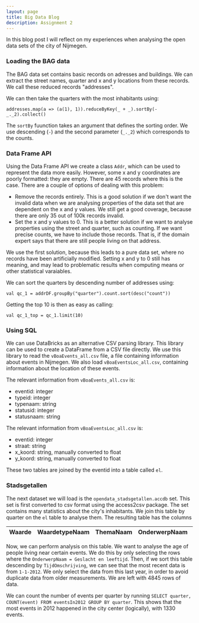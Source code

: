 ```yaml
---
layout: page
title: Big Data Blog
description: Assignment 2
---
```


In this blog post I will reflect on my experiences when analysing the open data sets of the city of Nijmegen.

### Loading the BAG data

The BAG data set contains basic records on adresses and buildings. We can extract the street names, quarter and x and y locations from these records. We call these reduced records "addresses".

We can then take the quarters with the most inhabitants using:

`addresses.map(a => (a(1), 1)).reduceByKey(_ + _).sortBy(-_._2).collect()`

The `sortBy` fuunction takes an argument that defines the sorting order. We use descending (`-`) and the second parameter (`_._2`) which corresponds to the counts.

### Data Frame API

Using the Data Frame API we create a class `Addr`, which can be used to represent the data more easily. However, some x and y coordinates are poorly formatted: they are empty. There are 45 records where this is the case. There are a couple of options of dealing with this problem:

* Remove the records entirely. This is a good solution if we don't want the invalid data when we are analysing properties of the data set that are dependent on the x and y values. We still get a good coverage, because there are only 35 out of 100k records invalid.
* Set the x and y values to 0. This is a better solution if we want to analyse properties using the street and quarter, such as counting. If we want precise counts, we have to include those records. That is, if the domain expert says that there are still people living on that address.

We use the first solution, because this leads to a pure data set, where no records have been artificially modified. Setting x and y to 0 still has meaning, and may lead to problematic results when computing means or other statistical varaiables.

We can sort the quarters by descending number of addresses using:

`val qc_1 = addrDF.groupBy("quarter").count.sort(desc("count"))`

Getting the top 10 is then as easy as calling:

`val qc_1_top = qc_1.limit(10)`

### Using SQL

We can use DataBricks as an alternative CSV parsing library. This library can be used to create a DataFrame from a CSV file directly. We use this library to read the `vBoaEvents_all.csv` file, a file containing information about events in Nijmegen. We also load `vBoaEventsLoc_all.csv`, containing information about the location of these events.

The relevant information from `vBoaEvents_all.csv` is:

* eventid: integer
* typeid: integer
* typenaam: string
* statusid: integer
* statusnaam: string

The relevant information from `vBoaEventsLoc_all.csv` is:

* eventid: integer
* straat: string
* x_koord: string, manually converted to float
* y_koord: string, manually converted to float

These two tables are joined by the eventid into a table called `el`.

### Stadsgetallen

The next dataset we will load is the `opendata_stadsgetallen.accdb` set. This set is first converted to csv format using the access2csv package. The set contains many statistics about the city's inhabitants. We join this table by quarter on the `el` table to analyse them. The resulting table has the columns

| Waarde | WaardetypeNaam | ThemaNaam | OnderwerpNaam | Labelgroepnaam | LabelNaam | Wijk | TijdOmschrijving | EventId |
|:------:|:--------------:|:---------:|:-------------:|:--------------:|:---------:|:----:|:----------------:|:-------:|

Now, we can perform analysis on this table. We want to analyse the age of people living near certain events. We do this by only selecting the rows where the `OnderwerpNaam = Geslacht en leeftijd`. Then, if we sort this table descending by `TijdOmschrijving`, we can see that the most recent data is from `1-1-2012`. We only select the data from this last year, in order to avoid duplicate data from older measurements. We are left with 4845 rows of data.

We can count the number of events per quarter by running `SELECT quarter, COUNT(event) FROM eventsIn2012 GROUP BY quarter`.
This shows that the most events in 2012 happened in the city center (logically), with 1330 events.



